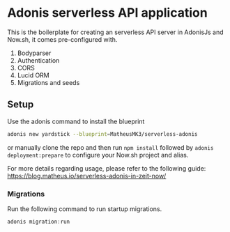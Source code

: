 # Adonis serverless API application

This is the boilerplate for creating an serverless API server in AdonisJs and Now.sh, it comes pre-configured with.

1. Bodyparser
2. Authentication
3. CORS
4. Lucid ORM
5. Migrations and seeds

## Setup

Use the adonis command to install the blueprint

```bash
adonis new yardstick --blueprint=MatheusMK3/serverless-adonis
```

or manually clone the repo and then run `npm install` followed by `adonis deployment:prepare` to configure your Now.sh project and alias.

For more details regarding usage, please refer to the following guide: https://blog.matheus.io/serverless-adonis-in-zeit-now/


### Migrations

Run the following command to run startup migrations.

```js
adonis migration:run
```
